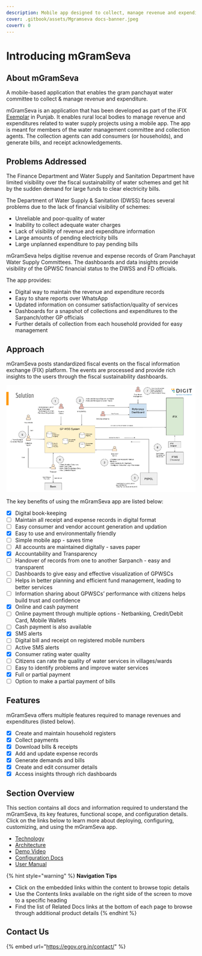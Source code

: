 ```yaml
---
description: Mobile app designed to collect, manage revenue and expenditure
cover: .gitbook/assets/Mgramseva docs-banner.jpeg
coverY: 0
---
```


# Introducing mGramSeva

## About mGramSeva

A mobile-based application that enables the gram panchayat water committee to collect & manage revenue and expenditure.

mGramSeva is an application that has been developed as part of the iFIX [Exemplar](broken-reference) in Punjab. It enables rural local bodies to manage revenue and expenditures related to water supply projects using a mobile app. The app is meant for members of the water management committee and collection agents. The collection agents can add consumers (or households), and generate bills, and receipt acknowledgements.

## Problems Addressed

The Finance Department and Water Supply and Sanitation Department have limited visibility over the fiscal sustainability of water schemes and get hit by the sudden demand for large funds to clear electricity bills.

The Department of Water Supply & Sanitation (DWSS) faces several problems due to the lack of financial visibility of schemes:

* Unreliable and poor-quality of water&#x20;
* Inability to collect adequate water charges&#x20;
* Lack of visibility of revenue and expenditure information&#x20;
* Large amounts of pending electricity bills&#x20;
* Large unplanned expenditure to pay pending bills

mGramSeva helps digitise revenue and expense records of Gram Panchayat Water Supply Committees. The dashboards and data insights provide visibility of the GPWSC financial status to the DWSS and FD officials.&#x20;

The app provides:

* Digital  way to maintain the revenue and expenditure records
* Easy to share reports over WhatsApp
* Updated information on consumer satisfaction/quality of services
* Dashboards for a snapshot of collections and expenditures to the Sarpanch/other GP officials
* Further details of collection from each household provided for easy management

## Approach

mGramSeva posts standardized fiscal events on the fiscal information exchange (FIX) platform. The events are processed and provide rich insights to the users through the fiscal sustainability dashboards.

![mGramSeva Solutions Approach](<.gitbook/assets/Partner Webinar - Feb 2022.png>)

The key benefits of using the mGramSeva app are listed below:

* [x] Digital book-keeping&#x20;
* [ ] Maintain all receipt and expense records in digital format&#x20;
* [ ] Easy consumer and vendor account generation and updation
* [x] Easy to use and environmentally friendly&#x20;
* [ ] Simple mobile app - saves time&#x20;
* [ ] All accounts are maintained digitally - saves paper
* [x] Accountability and Transparency&#x20;
* [ ] Handover of records from one to another Sarpanch - easy and transparent&#x20;
* [ ] Dashboards to give easy and effective visualization of GPWSCs&#x20;
* [ ] Helps in better planning and efficient fund management, leading to better services&#x20;
* [ ] Information sharing about GPWSCs’ performance with citizens helps build trust and confidence
* [x] Online and cash payment
* [ ] Online payment through multiple options - Netbanking, Credit/Debit Card, Mobile Wallets&#x20;
* [ ] Cash payment is also available
* [x] SMS alerts&#x20;
* [ ] Digital bill and receipt on registered mobile numbers&#x20;
* [ ] Active SMS alerts
* [x] Consumer rating water quality&#x20;
* [ ] Citizens can rate the quality of water services in villages/wards&#x20;
* [ ] Easy to identify problems and improve water services
* [x] Full or partial payment
* [ ] Option to make a partial payment of bills&#x20;

## Features

mGramSeva offers multiple features required to manage revenues and expenditures (listed below).

* [x] Create and maintain household registers
* [x] Collect payments
* [x] Download bills & receipts
* [x] Add and update expense records
* [x] Generate demands and bills
* [x] Create and edit consumer details
* [x] Access insights through rich dashboards

## Section Overview

This section contains all docs and information required to understand the mGramSeva, its key features, functional scope, and configuration details. Click on the links below to learn more about deploying, configuring, customizing, and using the mGramSeva app.

* [Technology ](introducing-mgramseva/platform/technology.md)
* [Architecture](introducing-mgramseva/platform/architecture.md)
* [Demo Video](introducing-mgramseva/platform/demo-video.md)
* [Configuration Docs](introducing-mgramseva/platform/configuration-docs/)
* [User Manual](introducing-mgramseva/product-docs/user-docs/user-manual.md)

{% hint style="warning" %}
**Navigation Tips**

* Click on the embedded links within the content to browse topic details
* Use the Contents links available on the right side of the screen to move to a specific heading
* Find the list of Related Docs links at the bottom of each page to browse through additional product details
{% endhint %}

## Contact Us

{% embed url="https://egov.org.in/contact/" %}

